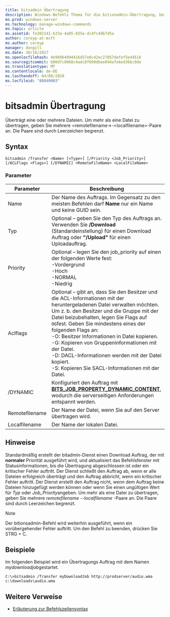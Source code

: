 ```yaml
---
title: bitsadmin Übertragung
description: Windows-Befehls Thema für die bitionadmin-Übertragung, bei der eine oder mehrere Dateien übertragen werden.
ms.prod: windows-server
ms.technology: manage-windows-commands
ms.topic: article
ms.assetid: fe302141-b33a-4a05-835e-dc4fc4db7d5a
author: coreyp-at-msft
ms.author: coreyp
manager: dongill
ms.date: 10/16/2017
ms.openlocfilehash: 4e960b4d94416d57e6c42ec27057dafef5e44516
ms.sourcegitcommit: b00d7c8968c4adc8f699dbee694afe6ed36bc9de
ms.translationtype: MT
ms.contentlocale: de-DE
ms.lasthandoff: 04/08/2020
ms.locfileid: "80849003"
---
```

# <a name="bitsadmin-transfer"></a>bitsadmin Übertragung

Überträgt eine oder mehrere Dateien. Um mehr als eine Datei zu übertragen, geben Sie mehrere \<remotefilename-\>-\<localfilename\>-Paare an. Die Paare sind durch Leerzeichen begrenzt.

## <a name="syntax"></a>Syntax

```
bitsadmin /Transfer <Name> [<Type>] [/Priority <Job_Priority>] [/ACLFlags <Flags>] [/DYNAMIC] <RemoteFileName> <LocalFileName>
```

### <a name="parameters"></a>Parameter

|Parameter|Beschreibung|
|---------|-----------|
|Name|Der Name des Auftrags. Im Gegensatz zu den meisten Befehlen darf **Name** nur ein Name und keine GUID sein.|
|Typ|Optional – geben Sie den Typ des Auftrags an. Verwenden Sie **/Download** (Standardeinstellung) für einen Download Auftrag oder **"/Upload"** für einen Uploadauftrag.|
|Priority|Optional – legen Sie den job_priority auf einen der folgenden Werte fest:</br>-Vordergrund</br>-Hoch</br>-NORMAL</br>-Niedrig|
|Aclflags|Optional – gibt an, dass Sie den Besitzer und die ACL-Informationen mit der heruntergeladenen Datei verwalten möchten. Um z. b. den Besitzer und die Gruppe mit der Datei beizubehalten, legen Sie Flags auf `OG`fest. Geben Sie mindestens eines der folgenden Flags an:</br>-O: Besitzer Informationen in Datei kopieren.</br>-G: Kopieren von Gruppeninformationen mit der Datei.</br>-D: DACL-Informationen werden mit der Datei kopiert.</br>-S: Kopieren Sie SACL-Informationen mit der Datei.|
|/DYNAMIC|Konfiguriert den Auftrag mit [**BITS_JOB_PROPERTY_DYNAMIC_CONTENT**](/windows/desktop/api/bits5_0/ne-bits5_0-bits_job_property_id), wodurch die serverseitigen Anforderungen entspannt werden.|
|Remotefilename|Der Name der Datei, wenn Sie auf den Server übertragen wird.|
|Localfilename|Der Name der lokalen Datei.|

## <a name="remarks"></a>Hinweise

Standardmäßig erstellt der bitadmin-Dienst einen Download Auftrag, der mit **normaler** Priorität ausgeführt wird, und aktualisiert das Befehlsfenster mit Statusinformationen, bis die Übertragung abgeschlossen ist oder ein kritischer Fehler auftritt. Der Dienst schließt den Auftrag ab, wenn er alle Dateien erfolgreich überträgt und den Auftrag abbricht, wenn ein kritischer Fehler auftritt. Der Dienst erstellt den Auftrag nicht, wenn dem Auftrag keine Dateien hinzugefügt werden können oder wenn Sie einen ungültigen Wert für *Typ* oder *Job_Priority*angeben. Um mehr als eine Datei zu übertragen, geben Sie mehrere *remotefilename* --*localfilename* -Paare an. Die Paare sind durch Leerzeichen begrenzt.

> [!NOTE]
> Der bitionsadmin-Befehl wird weiterhin ausgeführt, wenn ein vorübergehender Fehler auftritt. Um den Befehl zu beenden, drücken Sie STRG + C.

## <a name="examples"></a><a name=BKMK_examples></a>Beispiele

Im folgenden Beispiel wird ein Übertragungs Auftrag mit dem Namen *mydownloadjob*gestartet.
```
C:\>bitsadmin /Transfer myDownloadJob http://prodserver/audio.wma c:\downloads\audio.wma
```

## <a name="additional-references"></a>Weitere Verweise

- [Erläuterung zur Befehlszeilensyntax](command-line-syntax-key.md)